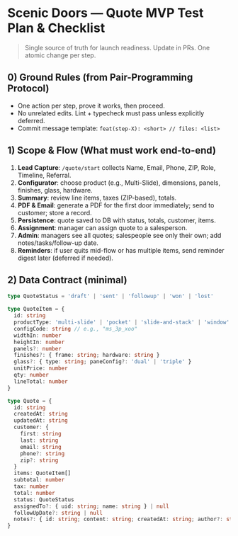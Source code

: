 # Scenic Doors — Quote MVP Test Plan & Checklist

> Single source of truth for launch readiness. Update in PRs. One atomic change per step.

## 0) Ground Rules (from Pair-Programming Protocol)

- One action per step, prove it works, then proceed.
- No unrelated edits. Lint + typecheck must pass unless explicitly deferred.
- Commit message template: `feat(step-X): <short> // files: <list>`

## 1) Scope & Flow (What must work end-to-end)

1. **Lead Capture**: `/quote/start` collects Name, Email, Phone, ZIP, Role, Timeline, Referral.
2. **Configurator**: choose product (e.g., Multi-Slide), dimensions, panels, finishes, glass, hardware.
3. **Summary**: review line items, taxes (ZIP-based), totals.
4. **PDF & Email**: generate a PDF for the first door immediately; send to customer; store a record.
5. **Persistence**: quote saved to DB with status, totals, customer, items.
6. **Assignment**: manager can assign quote to a salesperson.
7. **Admin**: managers see all quotes; salespeople see only their own; add notes/tasks/follow-up date.
8. **Reminders**: if user quits mid-flow or has multiple items, send reminder digest later (deferred if needed).

## 2) Data Contract (minimal)

```ts
type QuoteStatus = 'draft' | 'sent' | 'followup' | 'won' | 'lost'

type QuoteItem = {
  id: string
  productType: 'multi-slide' | 'pocket' | 'slide-and-stack' | 'window'
  configCode: string // e.g., "ms_3p_xoo"
  widthIn: number
  heightIn: number
  panels?: number
  finishes?: { frame: string; hardware: string }
  glass?: { type: string; paneConfig?: 'dual' | 'triple' }
  unitPrice: number
  qty: number
  lineTotal: number
}

type Quote = {
  id: string
  createdAt: string
  updatedAt: string
  customer: {
    first: string
    last: string
    email: string
    phone?: string
    zip?: string
  }
  items: QuoteItem[]
  subtotal: number
  tax: number
  total: number
  status: QuoteStatus
  assignedTo?: { uid: string; name: string } | null
  followUpDate?: string | null
  notes?: { id: string; content: string; createdAt: string; author?: string }[]
}
```
